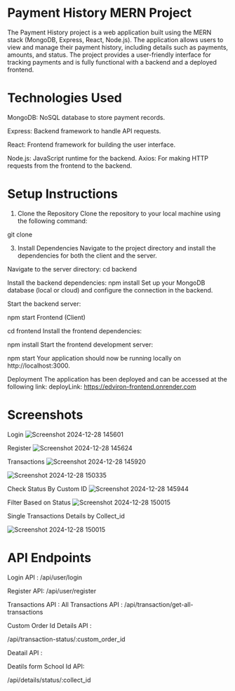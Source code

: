 # Payment History MERN Project
The Payment History project is a web application built using the MERN stack (MongoDB, Express, React, Node.js). The application allows users to view and manage their payment history, including details such as payments, amounts, and status. The project provides a user-friendly interface for tracking payments and is fully functional with a backend and a deployed frontend.

# Technologies Used

MongoDB: NoSQL database to store payment records.

Express: Backend framework to handle API requests.

React: Frontend framework for building the user interface.

Node.js: JavaScript runtime for the backend.
Axios: For making HTTP requests from the frontend to the backend.

# Setup Instructions
1. Clone the Repository
Clone the repository to your local machine using the following command:

git clone 

3. Install Dependencies
Navigate to the project directory and install the dependencies for both the client and the server.

Navigate to the server directory:
cd backend

Install the backend dependencies:
npm install
Set up your MongoDB database (local or cloud) and configure the connection in the backend.

Start the backend server:

npm start
Frontend (Client)

cd frontend
Install the frontend dependencies:

npm install
Start the frontend development server:

npm start
Your application should now be running locally on http://localhost:3000.


Deployment
The application has been deployed and can be accessed at the following link:
 deployLink: https://edviron-frontend.onrender.com

 # Screenshots

 Login 
 ![Screenshot 2024-12-28 145601](https://github.com/user-attachments/assets/ebced376-3bad-437e-9c6d-67e00488b2a1)

 Register
 ![Screenshot 2024-12-28 145624](https://github.com/user-attachments/assets/7a056ba2-7ff6-4b3e-9a05-e6baf57730cf)

 Transactions
 ![Screenshot 2024-12-28 145920](https://github.com/user-attachments/assets/4e05adc4-c434-4e98-96e4-fdc2fb36b014)

 ![Screenshot 2024-12-28 150335](https://github.com/user-attachments/assets/3d7c3b8f-36a7-4e95-a0b5-907ff5f8baed)

Check Status By Custom ID
 ![Screenshot 2024-12-28 145944](https://github.com/user-attachments/assets/93f82f87-19bd-45d1-bd35-4e015faffc71)

Filter Based on Status
![Screenshot 2024-12-28 150015](https://github.com/user-attachments/assets/b8d26317-7f22-4ed4-b692-255fe918a3eb)

Single Transactions Details by Collect_id

![Screenshot 2024-12-28 150015](https://github.com/user-attachments/assets/538484be-6ff3-4d30-bb98-95b96a2f3b1d)



 # API Endpoints
 Login API :
  /api/user/login

 Register API:
  /api/user/register

Transactions API :
All Transactions API :
  /api/transaction/get-all-transactions

Custom Order Id Details API :

/api/transaction-status/:custom_order_id

Deatail API  :

Deatils form School Id API:

/api/details/status/:collect_id

 


